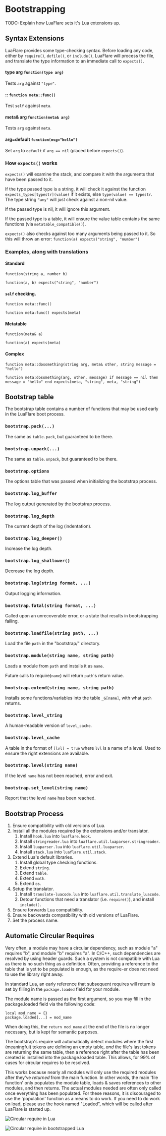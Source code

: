 # Bootstrapping

TODO: Explain how LuaFlare sets it's Lua extensions up.

## Syntax Extensions

LuaFlare provides some type-checking syntax.  Before loading any code, either by `require()`, `dofile()`, or `include()`, LuaFlare will process the file, and translate the type information to an immediate call to `expects()`.

#### type arg `function(type arg)`

Tests `arg` against `"type"`.

#### :: `function meta::func()`

Test `self` against `meta`.

#### meta& arg `function(meta& arg)`

Tests `arg` against `meta`.

#### arg=default `function(msg="hello")`

Set `arg` to `default` if `arg == nil` (placed before `expects()`).

### How `expects()` works

`expects()` will examine the stack, and compare it with the arguments that have been passed to it.

If the type passed type is a string, it will check it against the function `expects_types[typestr](value)` if it exists, else `type(value) == typestr`.  The type string `"any"` will just check against a non-nil value.

If the passed type is nil, it will ignore this argument.

If the passed type is a table, it will ensure the value table contains the same functions (via `metatable_compatible()`).

`expects()` also checks against too many arguments being passed to it.  So this will throw an error: `function(a) expects("string", "number")`

### Examples, along with translations

#### Standard

`function(string a, number b)`

`function(a, b) expects("string", "number")`

#### `self` checking.

`function meta::func()`

`function meta:func() expects(meta)`

#### Metatable

`function(meta& a)`

`function(a) expects(meta)`

#### Complex

`function meta::dosomething(string arg, meta& other, string message = "hello")`

`function meta:dosomething(arg, other, message) if message == nil then message = "hello" end expects(meta, "string", meta, "string")`

## Bootstrap table

The bootstrap table contains a number of functions that may be used early in the
LuaFlare boot process.

### `bootstrap.pack(...)`

The same as `table.pack`, but guaranteed to be there.

### `bootstrap.unpack(...)`

The same as `table.unpack`, but guaranteed to be there.

### `bootstrap.options`

The options table that was passed when initializing the bootstrap process.

### `bootstrap.log_buffer`

The log output generated by the bootstrap process.

### `bootstrap.log_depth`

The current depth of the log (indentation).

### `bootstrap.log_deeper()`

Increase the log depth.

### `bootstrap.log_shallower()`

Decrease the log depth.

### `bootstrap.log(string format, ...)`

Output logging information.

### `bootstrap.fatal(string format, ...)`

Called upon an unrecoverable error, or a state that results in bootstrapping failing.

### `bootstrap.loadfile(string path, ...)`

Load the file `path` in the "bootstrap/" directory.

### `bootstrap.module(string name, string path)`

Loads a module from `path` and installs it as `name`.

Future calls to require(`name`) will return `path`'s return value.

### `bootstrap.extend(string name, string path)`

Installs some functions/variables into the table `_G[name]`, with what `path` returns.

### `bootstrap.level_string`

A human-readable version of `level_cache`.

### `bootstrap.level_cache`

A table in the format of `[lvl] = true` where `lvl` is a name of a level.
Used to ensure the right extensions are available.

### `bootstrap.level(string name)`

If the level `name` has not been reached, error and exit.

### `bootstrap.set_level(string name)`

Report that the level `name` has been reached.

## Bootstrap Process

1. Ensure compatibility with old versions of Lua.
1. Install all the modules required by the extensions and/or translator.
	1. Install `hook.lua` into `luaflare.hook`.
	1. Install `stringreader.lua` into `luaflare.util.luaparser.stringreader`.
	1. Install `luaparser.lua` into `luaflare.util.luaparser`.
	1. Install `stack.lua` into `luaflare.util.stack`.
1. Extend Lua's default libraries.
	1. Install global type checking functions.
	1. Extend `string`.
	1. Extend `table`.
	1. Extend `math`.
	1. Extend `os`.
1. Setup the translator.
	1. Install `translate-luacode.lua` into `luaflare.util.translate_luacode`.
	1. Detour functions that need a translator (i.e. `require()`), and install `include()`.
1. Ensure forwards Lua compatibility.
1. Ensure backwards compatibility with old versions of LuaFlare.
1. Set the process name.

## Automatic Circular Requires

Very often, a module may have a circular dependency,
such as module "a" requires "b", and module "b" requires "a".
In C/C++, such dependencies are resolved by using header guards.
Such a system is not compatible with Lua as there is no such thing as a definition.
Often, providing a reference to the table that is yet to be populated is enough,
as the require-er does not need to use the library right away.

In standard Lua, an early reference that subsequent requires will return is set
by filling in the `package.loaded` field for your module.

The module name is passed as the first argument, so you may fill in the package.loaded field via the following code:

	local mod_name = {}
	package.loaded[...] = mod_name

When doing this, the `return mod_name` at the end of the file is no longer necessary,
but is kept for semantic purposes.

The bootstrap's require will automatically detect modules where the first (meaningful) tokens are defining an empty table,
*and* the file's last tokens are returning the same table,
then a reference right after the table has been created is installed into the package.loaded table.
This allows, for 99% of cases for circular requires to be resolved.

This works because nearly all modules will only use the required modules after they've *returned* from the main function.
In other words, the main 'file function' only populates the module table, loads & saves references to other modules,
and then returns.  The actual modules needed are often only called once everything has been populated.
For these reasons, it is discouraged to use the 'population' function as a means to do work.  If you need to do work on load,
please use the hook named "Loaded", which will be called after LuaFlare is started up.

![Circular require in Lua](images/non-bootstrapped-acr.png)

![Circular require in bootstrapped Lua](images/bootstrapped-acr.png)

